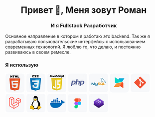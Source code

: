 <h1 align="center">Привет 👋, Меня зовут Роман</h1>
<h3 align="center">И я Fullstack Разработчик </h3>

<p align="left">Основное направление в котором я работаю это backend. Так же я разрабатываю пользовательские интерфейсы с использованием современных технологий. Я люблю то, что делаю, и постоянно развиваюсь в своем ремесле.</p>
<p align="left">
</p>

<h3 align="left">Я использую</h3>
<p align="left"> 
<img src="https://github.com/rwolfin/rwolfin/blob/main/assets/item-1.png">
<img src="https://github.com/rwolfin/rwolfin/blob/main/assets/item-2.png">
<img src="https://github.com/rwolfin/rwolfin/blob/main/assets/item-3.png">
<img src="https://github.com/rwolfin/rwolfin/blob/main/assets/item-4.png">
<img src="https://github.com/rwolfin/rwolfin/blob/main/assets/item-5.png">
<img src="https://github.com/rwolfin/rwolfin/blob/main/assets/item-6.png">
<img src="https://github.com/rwolfin/rwolfin/blob/main/assets/item-7.png">
<img src="https://github.com/rwolfin/rwolfin/blob/main/assets/item-8.png">
<img src="https://github.com/rwolfin/rwolfin/blob/main/assets/item-9.png">
<img src="https://github.com/rwolfin/rwolfin/blob/main/assets/item-10.png">
<img src="https://github.com/rwolfin/rwolfin/blob/main/assets/item-11.png">
<img src="https://github.com/rwolfin/rwolfin/blob/main/assets/item-12.png">
</p>



